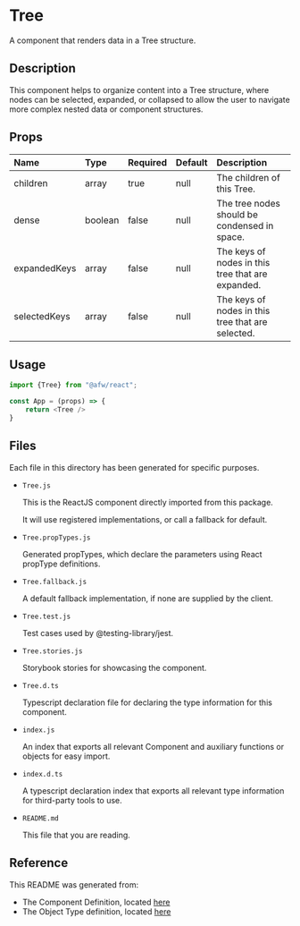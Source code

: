 # Tree

A component that renders data in a Tree structure.

## Description
This component helps to organize content into a Tree structure, where nodes can be selected, expanded, or collapsed to allow the user to navigate more complex nested data or component structures.

## Props
| Name | Type | Required | Default | Description |
|:----------|:----------|:----|:------------|:------------|
|children|array|true|null|The children of this Tree.|
|dense|boolean|false|null|The tree nodes should be condensed in space.|
|expandedKeys|array|false|null|The keys of nodes in this tree that are expanded.|
|selectedKeys|array|false|null|The keys of nodes in this tree that are selected.|

## Usage
```js
import {Tree} from "@afw/react";

const App = (props) => {
    return <Tree />
}
```

## Files
Each file in this directory has been generated for specific purposes.
 * `Tree.js`

   This is the ReactJS component directly imported from this package.

   It will use registered implementations, or call a fallback for default.
 * `Tree.propTypes.js`

   Generated propTypes, which declare the parameters using React propType definitions.

 * `Tree.fallback.js`

   A default fallback implementation, if none are supplied by the client.

 * `Tree.test.js`

   Test cases used by @testing-library/jest.

 * `Tree.stories.js`

   Storybook stories for showcasing the component.

 * `Tree.d.ts`

   Typescript declaration file for declaring the type information for this component.

 * `index.js`

   An index that exports all relevant Component and auxiliary functions or objects for easy import.

 * `index.d.ts`

   A typescript declaration index that exports all relevant type information for third-party tools to use.

 * `README.md`

   This file that you are reading.

## Reference
This README was generated from:
  * The Component Definition, located [here](/src/afw_components/generate/objects/_AdaptiveLayoutComponentType_/Tree.json)
  * The Object Type definition, located [here](/src/afw_components/generate/objects/_AdaptiveObjectType_/_AdaptiveLayoutComponentType_Tree.json)

